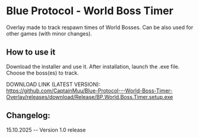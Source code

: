 # Blue Protocol - World Boss Timer
Overlay made to track respawn times of World Bosses. Can be also used for other games (with minor changes). 

## How to use it
Download the installer and use it. After installation, launch the .exe file. Choose the boss(es) to track. 



DOWNLOAD LINK (LATEST VERSION): https://github.com/CaptainMuu/Blue-Protocol---World-Boss-Timer-Overlay/releases/download/Release/BP.World.Boss.Timer.setup.exe


## Changelog:
15.10.2025 -- Version 1.0 release
